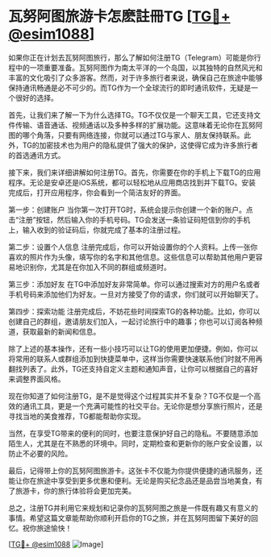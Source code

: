 # 瓦努阿图旅游卡怎麽註冊TG [[TG💪+ @esim1088](https://t.me/s/esim1088)]

如果你正在计划去瓦努阿图旅行，那么了解如何注册TG（Telegram）可能是你行程中的一项重要准备。瓦努阿图作为南太平洋的一个岛国，以其独特的自然风光和丰富的文化吸引了众多游客。然而，对于许多旅行者来说，确保自己在旅途中能够保持通讯畅通是必不可少的。而TG作为一个全球流行的即时通讯软件，无疑是一个很好的选择。

首先，让我们来了解一下为什么选择TG。TG不仅仅是一个聊天工具，它还支持文件传输、语音通话、视频通话以及多种多样的扩展功能。这意味着无论你在瓦努阿图的哪个角落，只要有网络连接，你就可以通过TG与家人、朋友保持联系。此外，TG的加密技术也为用户的隐私提供了强大的保护，这使得它成为许多旅行者的首选通讯方式。

接下来，我们来详细讲解如何注册TG。首先，你需要在你的手机上下载TG的应用程序。无论是安卓还是iOS系统，都可以轻松地从应用商店找到并下载TG。安装完成后，打开应用程序，你会看到一个简洁友好的界面。

第一步：创建账户
当你第一次打开TG时，系统会提示你创建一个新的账户。点击“注册”按钮，然后输入你的手机号码。TG会发送一条验证码短信到你的手机上，输入收到的验证码后，你就完成了基本的注册过程。

第二步：设置个人信息
注册完成后，你可以开始设置你的个人资料。上传一张你喜欢的照片作为头像，填写你的名字和其他信息。这些信息可以帮助其他用户更容易地识别你，尤其是在你加入不同的群组或频道时。

第三步：添加好友
在TG中添加好友非常简单。你可以通过搜索对方的用户名或者手机号码来添加他们为好友。一旦对方接受了你的请求，你们就可以开始聊天了。

第四步：探索功能
注册完成后，不妨花些时间探索TG的各种功能。比如，你可以创建自己的群组，邀请朋友们加入，一起讨论旅行中的趣事；你也可以订阅各种频道，获取最新的新闻和信息。

除了上述的基本操作，还有一些小技巧可以让TG的使用更加便捷。例如，你可以将常用的联系人或群组添加到快捷菜单中，这样当你需要快速联系他们时就不用再翻找列表了。此外，TG还支持自定义主题和通知声音，让你可以根据自己的喜好来调整界面风格。

现在你知道了如何注册TG，是不是觉得这个过程其实并不复杂？TG不仅是一个高效的通讯工具，更是一个充满可能性的社交平台。无论你是想分享旅行照片，还是寻找当地的美食推荐，TG都能帮助你实现。

当然，在享受TG带来的便利的同时，也要注意保护好自己的隐私。不要随意添加陌生人，尤其是在不熟悉的环境中。同时，定期检查和更新你的账户安全设置，以防止不必要的风险。

最后，记得带上你的瓦努阿图旅游卡。这张卡不仅能为你提供便捷的通讯服务，还能让你在旅途中享受到更多优惠和便利。无论是购买纪念品还是品尝当地美食，有了旅游卡，你的旅行体验将会更加完美。

总之，注册TG并利用它来规划和记录你的瓦努阿图之旅是一件既有趣又有意义的事情。希望这篇文章能帮助你顺利开启你的TG之旅，并在瓦努阿图留下美好的回忆。祝你旅途愉快！

[[TG💪+ @esim1088](https://t.me/s/esim1088) ![Image](https://i.postimg.cc/4NQfJmqS/Snipaste-2025-05-13-00-14-12.png)]